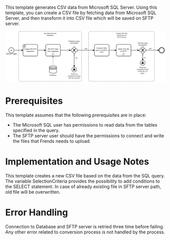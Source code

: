 This template generates CSV data from Microsoft SQL Server. 
Using this template, you can create a CSV file by fetching data from Microsoft SQL Server, and then transform it into CSV file which will be saved on SFTP server.

![Template](assets/MicrosoftSQL_SELECT_to_CSV_with_SFTP_Upload.svg)

# Prerequisites

This template assumes that the following prerequisites are in place:

- The Microsoft SQL user has permissions to read data from the tables specified in the query.
- The SFTP server user should have the permissions to connect and write the files that Frends needs to upload.


# Implementation and Usage Notes

This template creates a new CSV file based on the data from the SQL query. 
The variable SelectionCriteria provides the possibility to add conditions to the SELECT statement.
In case of already existing file in SFTP server path, old file will be overwritten.

# Error Handling

Connection to Database and SFTP server is retried three time before failing.
Any other error related to conversion process is not handled by the process.
